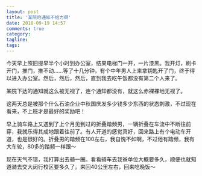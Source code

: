 ```yaml
---
layout: post
title: '某院的通知不给力啊'
date: 2010-09-19 14:57
comments: true
category: 
tagline: 
tags:
---
```

    

今天早上照旧提早半个小时到办公室，结果电梯门一开，一片漆黑。我开灯，刷卡开门，推门，推不动……等了十几分钟，有个中年男人上来拿钥匙开了门，终于得以进入办公室。然后，然后，然后，直到我去吃午饭都没有第二个人来了。

某院下达的通知就这么被无视了，连个通知都没有，就这么赤裸裸地无视了。

这两天总是被那个什么石油企业中秋国庆发多少钱多少东西的状态刺激，不过现在看来，不上班才是最好的奖励吧！

早上骑车路上又遇到了上个月见到过的折叠踏频男，一辆折叠在车流中不断往前穿，我就乐得其成地跟着往前了。有人开道的感觉真好，回来路上有个电动车开道，也是很好的。折叠男的踏频在100左右，我自愧不如啊，不过他有踏频，我有大车轮，80多的踏频一样跟～

现在天气不错，我打算出去骑一圈。看看骑车去我爸单位大概要多久，顺便也就知道骑去交大闵行校区要多久了。来回40公里左右，回来吃晚饭～
